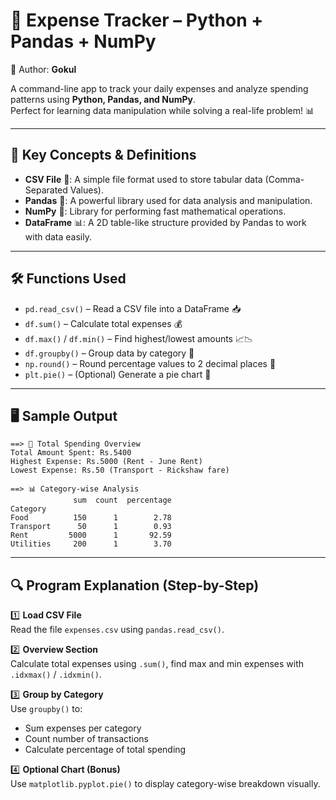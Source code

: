 
# 💸 Expense Tracker – Python + Pandas + NumPy  
👤 Author: **Gokul**

A command-line app to track your daily expenses and analyze spending patterns using **Python, Pandas, and NumPy**.  
Perfect for learning data manipulation while solving a real-life problem! 📊

---

## 🧠 Key Concepts & Definitions

- **CSV File** 📄: A simple file format used to store tabular data (Comma-Separated Values).
- **Pandas** 🐼: A powerful library used for data analysis and manipulation.
- **NumPy** 🔢: Library for performing fast mathematical operations.
- **DataFrame** 📊: A 2D table-like structure provided by Pandas to work with data easily.

---

## 🛠️ Functions Used

- `pd.read_csv()` – Read a CSV file into a DataFrame 📥  
- `df.sum()` – Calculate total expenses 💰  
- `df.max()` / `df.min()` – Find highest/lowest amounts 📈📉  
- `df.groupby()` – Group data by category 📂  
- `np.round()` – Round percentage values to 2 decimal places 🔁  
- `plt.pie()` – (Optional) Generate a pie chart 🥧  

---

## 🖥️ Sample Output

```
==> 💸 Total Spending Overview
Total Amount Spent: Rs.5400
Highest Expense: Rs.5000 (Rent - June Rent)
Lowest Expense: Rs.50 (Transport - Rickshaw fare)

==> 📊 Category-wise Analysis
              sum  count  percentage
Category                              
Food          150      1        2.78
Transport      50      1        0.93
Rent         5000      1       92.59
Utilities     200      1        3.70
```

---

## 🔍 Program Explanation (Step-by-Step)

1️⃣ **Load CSV File**  
Read the file `expenses.csv` using `pandas.read_csv()`.

2️⃣ **Overview Section**  
Calculate total expenses using `.sum()`, find max and min expenses with `.idxmax()` / `.idxmin()`.

3️⃣ **Group by Category**  
Use `groupby()` to:
- Sum expenses per category
- Count number of transactions
- Calculate percentage of total spending

4️⃣ **Optional Chart (Bonus)**  
Use `matplotlib.pyplot.pie()` to display category-wise breakdown visually.
